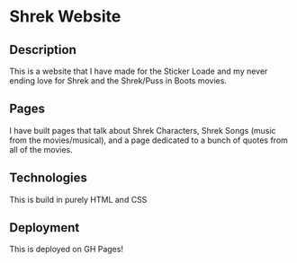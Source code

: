# Shrek Website

## Description

This is a website that I have made for the Sticker Loade and my never ending love for Shrek and the Shrek/Puss in Boots movies.

## Pages

I have built pages that talk about Shrek Characters, Shrek Songs (music from the movies/musical), and a page dedicated to a bunch of quotes from all of the movies.

## Technologies

This is build in purely HTML and CSS

## Deployment

This is deployed on GH Pages!
